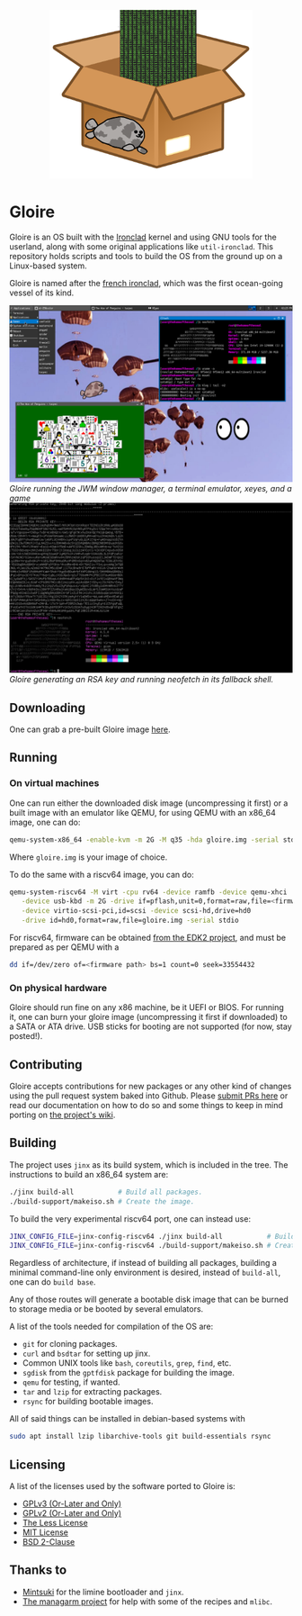 <p align="center">
    <img height="300" alt="Logo of the distro" src="artwork/logo.png"/>
</p>

# Gloire

Gloire is an OS built with the [Ironclad](https://ironclad.cx)
kernel and using GNU tools for the userland, along with some original
applications like `util-ironclad`. This repository holds scripts and tools to
build the OS from the ground up on a Linux-based system.

Gloire is named after the [french ironclad](https://en.wikipedia.org/wiki/French_ironclad_Gloire),
which was the first ocean-going vessel of its kind.

![Gloire running the JWM window manager, a terminal emulator, xeyes, and a game](artwork/screenshot1.png)
*Gloire running the JWM window manager, a terminal emulator, xeyes, and a game*
![Gloire generating an RSA key and running neofetch in its fallback shell](artwork/screenshot2.png)
*Gloire generating an RSA key and running neofetch in its fallback shell.*

## Downloading

One can grab a pre-built Gloire image [here](https://github.com/streaksu/Gloire/releases).

## Running

### On virtual machines

One can run either the downloaded disk image (uncompressing it first) or a
built image with an emulator like QEMU, for using QEMU with an x86_64
image, one can do:

```bash
qemu-system-x86_64 -enable-kvm -m 2G -M q35 -hda gloire.img -serial stdio
```

Where `gloire.img` is your image of choice.

To do the same with a riscv64 image, you can do:

```bash
qemu-system-riscv64 -M virt -cpu rv64 -device ramfb -device qemu-xhci            \
   -device usb-kbd -m 2G -drive if=pflash,unit=0,format=raw,file=<firmware path> \
   -device virtio-scsi-pci,id=scsi -device scsi-hd,drive=hd0                     \
   -drive id=hd0,format=raw,file=gloire.img -serial stdio
```

For riscv64, firmware can be obtained [from the EDK2 project](https://github.com/limine-bootloader/edk2-ovmf-nightly/releases/latest/download/ovmf-code-riscv64.fd),
and must be prepared as per QEMU with a

```bash
dd if=/dev/zero of=<firmware path> bs=1 count=0 seek=33554432
```

### On physical hardware

Gloire should run fine on any x86 machine, be it UEFI or BIOS. For running it,
one can burn your gloire image (uncompressing it first if downloaded) to a
SATA or ATA drive. USB sticks for booting are not supported
(for now, stay posted!).

## Contributing

Gloire accepts contributions for new packages or any other kind of changes
using the pull request system baked into Github.
Please [submit PRs here](https://github.com/streaksu/Gloire/pulls) or read
our documentation on how to do so and some things to keep in mind porting on
[the project's wiki](https://github.com/streaksu/Gloire/wiki).

## Building

The project uses `jinx` as its build system, which is included in the tree.
The instructions to build an x86_64 system are:

```bash
./jinx build-all           # Build all packages.
./build-support/makeiso.sh # Create the image.
```

To build the very experimental riscv64 port, one can instead use:

```bash
JINX_CONFIG_FILE=jinx-config-riscv64 ./jinx build-all           # Build all packages.
JINX_CONFIG_FILE=jinx-config-riscv64 ./build-support/makeiso.sh # Create the image.
```

Regardless of architecture, if instead of building all packages, building
a minimal command-line only environment is desired, instead of `build-all`, one
can do `build base`.

Any of those routes will generate a bootable disk image that can be burned to
storage media or be booted by several emulators.

A list of the tools needed for compilation of the OS are:

- `git` for cloning packages.
- `curl` and `bsdtar` for setting up jinx.
- Common UNIX tools like `bash`, `coreutils`, `grep`, `find`, etc.
- `sgdisk` from the `gptfdisk` package for building the image.
- `qemu` for testing, if wanted.
- `tar` and `lzip` for extracting packages.
- `rsync` for building bootable images.

All of said things can be installed in debian-based systems with

```bash
sudo apt install lzip libarchive-tools git build-essentials rsync
```

## Licensing

A list of the licenses used by the software ported to Gloire is:

- [GPLv3 (Or-Later and Only)](https://www.gnu.org/licenses/gpl-3.0.html)
- [GPLv2 (Or-Later and Only)](https://www.gnu.org/licenses/old-licenses/gpl-2.0.html)
- [The Less License](https://github.com/gwsw/less/blob/master/LICENSE)
- [MIT License](https://opensource.org/licenses/MIT)
- [BSD 2-Clause](https://opensource.org/licenses/BSD-2-Clause)

## Thanks to

- [Mintsuki](https://github.com/mintsuki) for the limine bootloader and `jinx`.
- [The managarm project](https://github.com/managarm) for help with some
of the recipes and `mlibc`.
